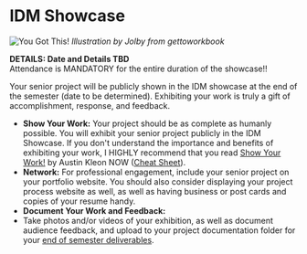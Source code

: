 # IDM Showcase

![You Got This!](http://teaching.polishedsolid.com/images/gettoworkbook\_got\_this.png) _Illustration by Jolby from gettoworkbook_

**DETAILS: Date and Details TBD**\
Attendance is MANDATORY for the entire duration of the showcase!!

Your senior project will be publicly shown in the IDM showcase at the end of the semester (date to be determined). Exhibiting your work is truly a gift of accomplishment, response, and feedback.

* **Show Your Work:** Your project should be as complete as humanly possible. You will exhibit your senior project publicly in the IDM Showcase. If you don't understand the importance and benefits of exhibiting your work, I HIGHLY recommend that you read [Show Your Work!](http://www.amazon.com/Show-Your-Work-Creativity-Discovered-ebook/dp/B00GU2RGGI/ref=sr\_1\_1?ie=UTF8\&qid=1420589663\&sr=8-1\&keywords=show+the+work+austin+kleon) by Austin Kleon NOW ([Cheat Sheet](https://i.gr-assets.com/images/S/compressed.photo.goodreads.com/hostedimages/1384352860i/6856374.\_SY540\_.jpg)).
* **Network:** For professional engagement, include your senior project on your portfolio website. You should also consider displaying your project process website as well, as well as having business or post cards and copies of your resume handy.
* **Document Your Work and Feedback:**
* Take photos and/or videos of your exhibition, as well as document audience feedback, and upload to your project documentation folder for your [end of semester deliverables](../end\_of\_semester\_deliverables/).
